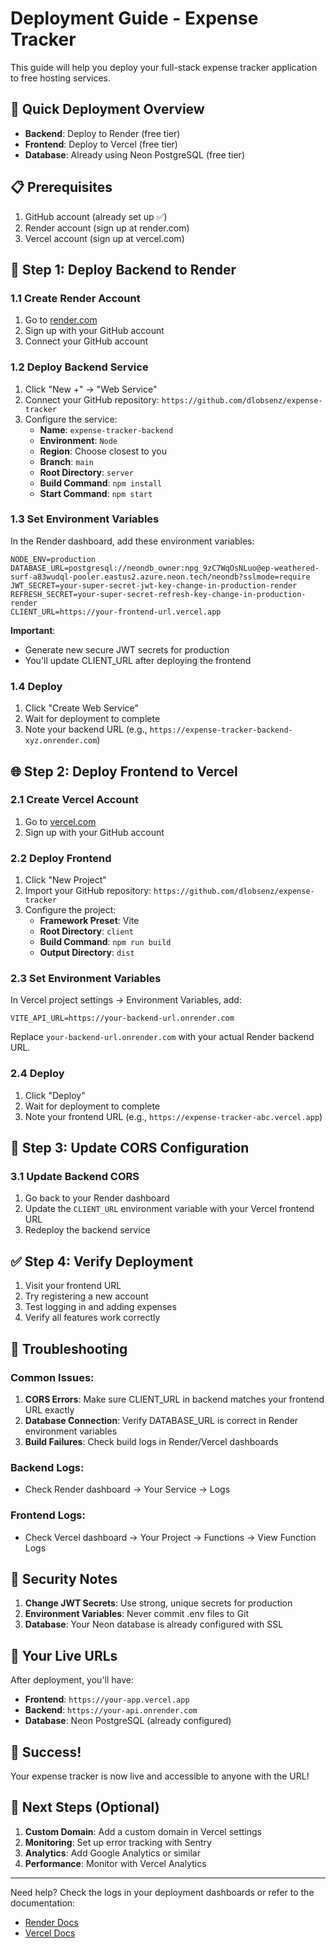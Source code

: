 # Deployment Guide - Expense Tracker

This guide will help you deploy your full-stack expense tracker application to free hosting services.

## 🚀 Quick Deployment Overview

- **Backend**: Deploy to Render (free tier)
- **Frontend**: Deploy to Vercel (free tier)
- **Database**: Already using Neon PostgreSQL (free tier)

## 📋 Prerequisites

1. GitHub account (already set up ✅)
2. Render account (sign up at render.com)
3. Vercel account (sign up at vercel.com)

## 🔧 Step 1: Deploy Backend to Render

### 1.1 Create Render Account
1. Go to [render.com](https://render.com)
2. Sign up with your GitHub account
3. Connect your GitHub account

### 1.2 Deploy Backend Service
1. Click "New +" → "Web Service"
2. Connect your GitHub repository: `https://github.com/dlobsenz/expense-tracker`
3. Configure the service:
   - **Name**: `expense-tracker-backend`
   - **Environment**: `Node`
   - **Region**: Choose closest to you
   - **Branch**: `main`
   - **Root Directory**: `server`
   - **Build Command**: `npm install`
   - **Start Command**: `npm start`

### 1.3 Set Environment Variables
In the Render dashboard, add these environment variables:

```
NODE_ENV=production
DATABASE_URL=postgresql://neondb_owner:npg_9zC7WqOsNLuo@ep-weathered-surf-a83wudql-pooler.eastus2.azure.neon.tech/neondb?sslmode=require
JWT_SECRET=your-super-secret-jwt-key-change-in-production-render
REFRESH_SECRET=your-super-secret-refresh-key-change-in-production-render
CLIENT_URL=https://your-frontend-url.vercel.app
```

**Important**: 
- Generate new secure JWT secrets for production
- You'll update CLIENT_URL after deploying the frontend

### 1.4 Deploy
1. Click "Create Web Service"
2. Wait for deployment to complete
3. Note your backend URL (e.g., `https://expense-tracker-backend-xyz.onrender.com`)

## 🌐 Step 2: Deploy Frontend to Vercel

### 2.1 Create Vercel Account
1. Go to [vercel.com](https://vercel.com)
2. Sign up with your GitHub account

### 2.2 Deploy Frontend
1. Click "New Project"
2. Import your GitHub repository: `https://github.com/dlobsenz/expense-tracker`
3. Configure the project:
   - **Framework Preset**: Vite
   - **Root Directory**: `client`
   - **Build Command**: `npm run build`
   - **Output Directory**: `dist`

### 2.3 Set Environment Variables
In Vercel project settings → Environment Variables, add:

```
VITE_API_URL=https://your-backend-url.onrender.com
```

Replace `your-backend-url.onrender.com` with your actual Render backend URL.

### 2.4 Deploy
1. Click "Deploy"
2. Wait for deployment to complete
3. Note your frontend URL (e.g., `https://expense-tracker-abc.vercel.app`)

## 🔄 Step 3: Update CORS Configuration

### 3.1 Update Backend CORS
1. Go back to your Render dashboard
2. Update the `CLIENT_URL` environment variable with your Vercel frontend URL
3. Redeploy the backend service

## ✅ Step 4: Verify Deployment

1. Visit your frontend URL
2. Try registering a new account
3. Test logging in and adding expenses
4. Verify all features work correctly

## 🔧 Troubleshooting

### Common Issues:

1. **CORS Errors**: Make sure CLIENT_URL in backend matches your frontend URL exactly
2. **Database Connection**: Verify DATABASE_URL is correct in Render environment variables
3. **Build Failures**: Check build logs in Render/Vercel dashboards

### Backend Logs:
- Check Render dashboard → Your Service → Logs

### Frontend Logs:
- Check Vercel dashboard → Your Project → Functions → View Function Logs

## 🔐 Security Notes

1. **Change JWT Secrets**: Use strong, unique secrets for production
2. **Environment Variables**: Never commit .env files to Git
3. **Database**: Your Neon database is already configured with SSL

## 📱 Your Live URLs

After deployment, you'll have:
- **Frontend**: `https://your-app.vercel.app`
- **Backend**: `https://your-api.onrender.com`
- **Database**: Neon PostgreSQL (already configured)

## 🎉 Success!

Your expense tracker is now live and accessible to anyone with the URL!

## 📝 Next Steps (Optional)

1. **Custom Domain**: Add a custom domain in Vercel settings
2. **Monitoring**: Set up error tracking with Sentry
3. **Analytics**: Add Google Analytics or similar
4. **Performance**: Monitor with Vercel Analytics

---

Need help? Check the logs in your deployment dashboards or refer to the documentation:
- [Render Docs](https://render.com/docs)
- [Vercel Docs](https://vercel.com/docs)
